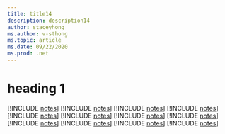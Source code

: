 ```yaml
---
title: title14
description: description14
author: staceyhong
ms.author: v-sthong
ms.topic: article
ms.date: 09/22/2020
ms.prod: .net
---
```


# heading 1
[!INCLUDE [notes](../notes.md)]
[!INCLUDE [notes](../notes.md)]
[!INCLUDE [notes](../notes.md)]
[!INCLUDE [notes](../notes.md)]
[!INCLUDE [notes](../notes.md)]
[!INCLUDE [notes](../notes.md)]
[!INCLUDE [notes](../notes.md)]
[!INCLUDE [notes](../notes.md)]
[!INCLUDE [notes](../notes.md)]
[!INCLUDE [notes](../notes.md)]
[!INCLUDE [notes](../notes.md)]
[!INCLUDE [notes](../notes.md)]
